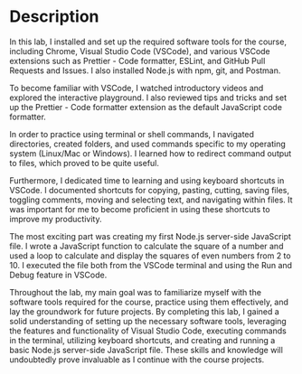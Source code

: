# Description
In this lab, I installed and set up the required software tools for the course, including Chrome, Visual Studio Code (VSCode), and various VSCode extensions such as Prettier - Code formatter, ESLint, and GitHub Pull Requests and Issues. I also installed Node.js with npm, git, and Postman.

To become familiar with VSCode, I watched introductory videos and explored the interactive playground. I also reviewed tips and tricks and set up the Prettier - Code formatter extension as the default JavaScript code formatter.

In order to practice using terminal or shell commands, I navigated directories, created folders, and used commands specific to my operating system (Linux/Mac or Windows). I learned how to redirect command output to files, which proved to be quite useful.

Furthermore, I dedicated time to learning and using keyboard shortcuts in VSCode. I documented shortcuts for copying, pasting, cutting, saving files, toggling comments, moving and selecting text, and navigating within files. It was important for me to become proficient in using these shortcuts to improve my productivity.

The most exciting part was creating my first Node.js server-side JavaScript file. I wrote a JavaScript function to calculate the square of a number and used a loop to calculate and display the squares of even numbers from 2 to 10. I executed the file both from the VSCode terminal and using the Run and Debug feature in VSCode.

Throughout the lab, my main goal was to familiarize myself with the software tools required for the course, practice using them effectively, and lay the groundwork for future projects. By completing this lab, I gained a solid understanding of setting up the necessary software tools, leveraging the features and functionality of Visual Studio Code, executing commands in the terminal, utilizing keyboard shortcuts, and creating and running a basic Node.js server-side JavaScript file. These skills and knowledge will undoubtedly prove invaluable as I continue with the course projects.

